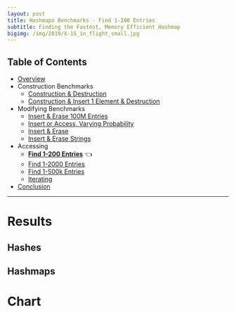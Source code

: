 ```yaml
---
layout: post
title: Hashmaps Benchmarks - Find 1-200 Entries
subtitle: Finding the Fastest, Memory Efficient Hashmap
bigimg: /img/2019/X-15_in_flight_small.jpg
---
```


## Table of Contents

* [Overview](/2019/04/01/hashmap-benchmarks-01-overview/)
* Construction Benchmarks
   * [Construction & Destruction](/2019/04/01/hashmap-benchmarks-02-01-result-CtorDtorEmptyMap/)
   * [Construction & Insert 1 Element & Destruction](/2019/04/01/hashmap-benchmarks-02-02-result-CtorDtorSingleEntryMap/)
* Modifying Benchmarks
   * [Insert & Erase 100M Entries](/2019/04/01/hashmap-benchmarks-03-01-result-InsertHugeInt/)
   * [Insert or Access, Varying Probability](/2019/04/01/hashmap-benchmarks-03-02-result-RandomDistinct2/)
   * [Insert & Erase](/2019/04/01/hashmap-benchmarks-03-03-result-RandomInsertErase/)
   * [Insert & Erase Strings](/2019/04/01/hashmap-benchmarks-03-04-result-RandomInsertEraseStrings/)
* Accessing
   * **[Find 1-200 Entries](/2019/04/01/hashmap-benchmarks-04-01-result-RandomFind_200/)** 👈
   * [Find 1-2000 Entries](/2019/04/01/hashmap-benchmarks-04-02-result-RandomFind_2000/)
   * [Find 1-500k Entries](/2019/04/01/hashmap-benchmarks-04-03-result-RandomFind_500000/)
   * [Iterating](/2019/04/01/hashmap-benchmarks-04-04-result-IterateIntegers/)
* [Conclusion](/2019/04/01/hashmap-benchmarks-05-conclusion/)


----

# Results

## Hashes

## Hashmaps

# Chart


<script src="https://cdn.plot.ly/plotly-latest.min.js"></script>
<div id="id_54e74987" style="height:250em"></div>
<script>
    var colors = Plotly.d3.scale.category10().range();
    var m0y = [ "std::unordered_map", "boost::unordered_map", "eastl::hash_map", "folly::F14NodeMap", "folly::F14ValueMap", "spp::sparse_hash_map", "phmap::<br>parallel_flat_hash_map", "phmap::<br>parallel_node_hash_map", "robin_hood::<br>unordered_flat_map", "tsl::sparse_map", "robin_hood::<br>unordered_node_map", "phmap::flat_hash_map", "absl::flat_hash_map", "absl::node_hash_map", "phmap::node_hash_map", "ska::bytell_hash_map", "tsl::hopscotch_map", "boost::multi_index::<br>hashed_unique", "tsl::robin_map", "<b>emilib1::HashMap</b>"];
    var m1y = [ "std::unordered_map", "boost::unordered_map", "eastl::hash_map", "folly::F14NodeMap", "folly::F14ValueMap", "spp::sparse_hash_map", "phmap::<br>parallel_node_hash_map", "phmap::<br>parallel_flat_hash_map", "robin_hood::<br>unordered_node_map", "robin_hood::<br>unordered_flat_map", "phmap::flat_hash_map", "absl::flat_hash_map", "absl::node_hash_map", "tsl::sparse_map", "phmap::node_hash_map", "ska::bytell_hash_map", "tsl::hopscotch_map", "boost::multi_index::<br>hashed_unique", "emilib1::HashMap", "<b>tsl::robin_map</b>"];
    var m2y = [ "std::unordered_map", "boost::unordered_map", "eastl::hash_map", "folly::F14ValueMap", "folly::F14NodeMap", "spp::sparse_hash_map", "phmap::<br>parallel_flat_hash_map", "phmap::<br>parallel_node_hash_map", "phmap::flat_hash_map", "absl::flat_hash_map", "phmap::node_hash_map", "absl::node_hash_map", "tsl::sparse_map", "ska::bytell_hash_map", "robin_hood::<br>unordered_flat_map", "robin_hood::<br>unordered_node_map", "boost::multi_index::<br>hashed_unique", "tsl::hopscotch_map", "emilib1::HashMap", "<b>tsl::robin_map</b>"];
    var m3y = [ "std::unordered_map", "folly::F14ValueMap", "folly::F14NodeMap", "boost::unordered_map", "eastl::hash_map", "spp::sparse_hash_map", "phmap::<br>parallel_flat_hash_map", "phmap::<br>parallel_node_hash_map", "tsl::sparse_map", "phmap::node_hash_map", "absl::node_hash_map", "absl::flat_hash_map", "phmap::flat_hash_map", "ska::bytell_hash_map", "robin_hood::<br>unordered_node_map", "robin_hood::<br>unordered_flat_map", "boost::multi_index::<br>hashed_unique", "tsl::hopscotch_map", "emilib1::HashMap", "<b>tsl::robin_map</b>"];
    var m4y = [ "spp::sparse_hash_map", "robin_hood::<br>unordered_node_map", "robin_hood::<br>unordered_flat_map", "emilib1::HashMap", "tsl::sparse_map", "tsl::robin_map", "phmap::<br>parallel_flat_hash_map", "phmap::flat_hash_map", "absl::flat_hash_map", "phmap::<br>parallel_node_hash_map", "phmap::node_hash_map", "absl::node_hash_map", "tsl::hopscotch_map", "std::unordered_map", "boost::unordered_map", "eastl::hash_map", "folly::F14NodeMap", "folly::F14ValueMap", "boost::multi_index::<br>hashed_unique", "<b>ska::bytell_hash_map</b>"];
    var measurement_names = [ "0% success, 0x00000000ffffffff", "0% success, 0xffffffff00000000", "25% success, 0x00000000ffffffff", "25% success, 0xffffffff00000000", "50% success, 0x00000000ffffffff", "50% success, 0xffffffff00000000", "75% success, 0x00000000ffffffff", "75% success, 0xffffffff00000000", "100% success, 0x00000000ffffffff", "100% success, 0xffffffff00000000" ];

    var data = [
        { x: [ 1.57525e-08, 1.0776099999999999e-08, 9.717605000000001e-09, 5.988055e-09, 6.059755000000001e-09, 8.80018e-09, 5.46702e-09, 5.23682e-09, 4.703215e-09, 4.16854e-09, 4.665635e-09, 3.694245e-09, 3.628215e-09, 3.751605e-09, 3.74728e-09, 3.2460150000000004e-09, 3.344435e-09, 3.5085100000000003e-09, 2.909805e-09, 2.46405e-09 ],
          y: m0y, name: measurement_names[0] + ' (robin_hood::hash)', type: 'bar', orientation: 'h', yaxis: 'y', marker: { color: colors[0], },
        },
        { x: [ 1.5544600000000003e-08, 1.07269e-08, 9.693330000000002e-09, 5.935580000000001e-09, 5.99056e-09, 8.978805e-09, 5.415535e-09, 5.293095e-09, 4.61866e-09, 4.195985e-09, 4.639655000000001e-09, 3.58393e-09, 3.5660600000000004e-09, 3.7502700000000005e-09, 3.6996150000000006e-09, 3.21719e-09, 3.3445200000000004e-09, 3.45474e-09, 2.8647900000000004e-09, 2.4264300000000003e-09 ],
          y: m0y, name: measurement_names[1] + ' (robin_hood::hash)', type: 'bar', orientation: 'h', yaxis: 'y', marker: { color: colors[1], },
        },
        { x: [ 1.4309900000000002e-08, 1.077785e-08, 9.874715000000001e-09, 7.608145000000001e-09, 7.462230000000001e-09, 8.159805e-09, 5.672220000000001e-09, 5.49352e-09, 4.1177e-09, 3.899795e-09, 4.066715000000001e-09, 3.6495000000000003e-09, 3.5963750000000004e-09, 3.61525e-09, 3.64285e-09, 3.3402200000000003e-09, 3.4867450000000002e-09, 3.518505e-09, 2.942205e-09, 2.5947e-09 ],
          y: m0y, name: measurement_names[2] + ' (robin_hood::hash)', type: 'bar', orientation: 'h', yaxis: 'y', marker: { color: colors[2], },
        },
        { x: [ 1.4812150000000002e-08, 1.07434e-08, 9.920045e-09, 7.3867050000000005e-09, 7.312990000000001e-09, 8.171750000000002e-09, 5.655155e-09, 5.55834e-09, 4.103775000000001e-09, 3.97236e-09, 4.035875e-09, 3.6253050000000002e-09, 3.5997750000000002e-09, 3.624575e-09, 3.580915e-09, 3.6778950000000004e-09, 3.302305e-09, 3.5135750000000002e-09, 2.9587800000000004e-09, 2.552985e-09 ],
          y: m0y, name: measurement_names[3] + ' (robin_hood::hash)', type: 'bar', orientation: 'h', yaxis: 'y', marker: { color: colors[3], },
        },
        { x: [ 1.35161e-08, 1.0429350000000001e-08, 9.85559e-09, 8.973390000000002e-09, 8.77233e-09, 7.158380000000001e-09, 5.6365650000000006e-09, 5.56176e-09, 3.88989e-09, 3.8388650000000005e-09, 3.6565600000000005e-09, 3.84739e-09, 3.79883e-09, 3.76577e-09, 3.768155e-09, 3.589e-09, 3.6864450000000003e-09, 3.49424e-09, 2.99453e-09, 2.801325e-09 ],
          y: m0y, name: measurement_names[4] + ' (robin_hood::hash)', type: 'bar', orientation: 'h', yaxis: 'y', marker: { color: colors[4], },
        },
        { x: [ 1.3693500000000001e-08, 1.039645e-08, 9.828190000000001e-09, 8.933825e-09, 8.7146e-09, 7.215305000000001e-09, 5.787925e-09, 5.703385e-09, 3.8909500000000005e-09, 3.936245e-09, 3.6311950000000005e-09, 3.791575e-09, 3.7908750000000005e-09, 3.7199950000000004e-09, 3.73757e-09, 3.8677849999999996e-09, 3.765420000000001e-09, 3.4927250000000003e-09, 3.0883800000000005e-09, 2.8207700000000004e-09 ],
          y: m0y, name: measurement_names[5] + ' (robin_hood::hash)', type: 'bar', orientation: 'h', yaxis: 'y', marker: { color: colors[5], },
        },
        { x: [ 1.2977250000000001e-08, 1.07862e-08, 9.97345e-09, 1.09125e-08, 1.061355e-08, 7.0221e-09, 5.758140000000001e-09, 5.7021950000000005e-09, 3.733645e-09, 3.7723e-09, 3.6309400000000003e-09, 3.993685e-09, 3.9847e-09, 3.8483650000000005e-09, 3.8521e-09, 3.845995e-09, 3.81311e-09, 3.548995e-09, 2.984065e-09, 2.78922e-09 ],
          y: m0y, name: measurement_names[6] + ' (robin_hood::hash)', type: 'bar', orientation: 'h', yaxis: 'y', marker: { color: colors[6], },
        },
        { x: [ 1.33058e-08, 1.070545e-08, 9.935375e-09, 1.1093650000000001e-08, 1.0877300000000002e-08, 7.26097e-09, 5.993280000000001e-09, 5.840590000000001e-09, 3.910695e-09, 4.00384e-09, 3.781235e-09, 3.945155e-09, 3.96862e-09, 3.829645e-09, 3.842260000000001e-09, 4.042755e-09, 4.304285e-09, 3.50039e-09, 3.1926200000000005e-09, 2.86456e-09 ],
          y: m0y, name: measurement_names[7] + ' (robin_hood::hash)', type: 'bar', orientation: 'h', yaxis: 'y', marker: { color: colors[7], },
        },
        { x: [ 1.26227e-08, 1.07665e-08, 9.909599999999999e-09, 1.3118900000000001e-08, 1.27434e-08, 6.9124e-09, 6.06476e-09, 5.996830000000001e-09, 3.655535e-09, 4.172435000000001e-09, 3.4807250000000003e-09, 4.31642e-09, 4.268345e-09, 4.14813e-09, 4.118020000000001e-09, 4.05983e-09, 3.916485e-09, 3.68379e-09, 3.1509150000000006e-09, 2.9910550000000003e-09 ],
          y: m0y, name: measurement_names[8] + ' (robin_hood::hash)', type: 'bar', orientation: 'h', yaxis: 'y', marker: { color: colors[8], },
        },
        { x: [ 1.28248e-08, 1.07025e-08, 9.901185e-09, 1.2731150000000001e-08, 1.2287599999999999e-08, 7.373455e-09, 6.130755e-09, 5.989010000000001e-09, 3.75387e-09, 4.28732e-09, 3.5558500000000003e-09, 4.3073800000000005e-09, 4.2864550000000006e-09, 4.147065e-09, 4.1159850000000004e-09, 4.2443e-09, 3.95059e-09, 3.6605950000000004e-09, 3.217465e-09, 3.0181e-09 ],
          y: m0y, name: measurement_names[9] + ' (robin_hood::hash)', type: 'bar', orientation: 'h', yaxis: 'y', marker: { color: colors[9], },
            textposition: 'outside',
            text: [ "13.9ns avg<br>0.0MB", "10.7ns avg<br>0.0MB", "9.86ns avg<br>0.0MB", "9.27ns avg<br>0.0MB", "9.08ns avg<br>0.0MB", "7.71ns avg<br>0.0MB", "5.76ns avg<br>0.0MB", "5.64ns avg<br>0.0MB", "4.04ns avg<br>0.0MB", "4.02ns avg<br>0.0MB", "3.91ns avg<br>0.0MB", "3.88ns avg<br>0.0MB", "3.85ns avg<br>0.0MB", "3.82ns avg<br>0.0MB", "3.81ns avg<br>0.0MB", "3.71ns avg<br>0.0MB", "3.69ns avg<br>0.0MB", "3.54ns avg<br>0.0MB", "3.03ns avg<br>0.0MB", "<b>2.73ns avg<br>0.0MB</b>" ],
        },
        { x: [ 1.576165e-08, 1.10161e-08, 9.70536e-09, 6.093965e-09, 6.130420000000001e-09, 9.054430000000001e-09, 5.68633e-09, 5.693345000000001e-09, 5.024290000000001e-09, 5.126005000000001e-09, 3.97984e-09, 4.072225000000001e-09, 4.062295e-09, 4.234015e-09, 3.988105e-09, 3.5389550000000004e-09, 3.3519700000000004e-09, 3.572715e-09, 2.6224650000000004e-09, 2.522435e-09 ],
          y: m1y, name: measurement_names[0] + ' (absl::Hash)', type: 'bar', orientation: 'h', yaxis: 'y2', marker: { color: colors[0], },
        },
        { x: [ 1.5759500000000003e-08, 1.103275e-08, 9.683625e-09, 6.0454800000000005e-09, 6.1584750000000005e-09, 8.983185000000001e-09, 5.6585150000000005e-09, 5.721175e-09, 5.033375e-09, 5.1374399999999996e-09, 3.941215e-09, 4.085345e-09, 4.1248099999999995e-09, 4.30033e-09, 3.93873e-09, 3.498765e-09, 3.25704e-09, 3.56845e-09, 2.7003e-09, 2.5606650000000005e-09 ],
          y: m1y, name: measurement_names[1] + ' (absl::Hash)', type: 'bar', orientation: 'h', yaxis: 'y2', marker: { color: colors[1], },
        },
        { x: [ 1.4320900000000001e-08, 1.097865e-08, 1.0017800000000002e-08, 7.572835000000001e-09, 7.51758e-09, 8.190365e-09, 5.854405000000001e-09, 5.88014e-09, 4.71632e-09, 4.64703e-09, 4.016505e-09, 4.040665e-09, 3.98962e-09, 4.175075e-09, 4.042125e-09, 3.6648850000000002e-09, 3.647845e-09, 3.55802e-09, 2.8216600000000004e-09, 2.59074e-09 ],
          y: m1y, name: measurement_names[2] + ' (absl::Hash)', type: 'bar', orientation: 'h', yaxis: 'y2', marker: { color: colors[2], },
        },
        { x: [ 1.4165050000000001e-08, 1.0961450000000001e-08, 1.0014400000000001e-08, 7.503970000000001e-09, 7.36909e-09, 8.349250000000001e-09, 5.965925e-09, 5.961180000000001e-09, 4.7327600000000005e-09, 4.616955e-09, 4.05749e-09, 4.06679e-09, 4.017875000000001e-09, 4.453484999999999e-09, 3.98599e-09, 3.685445e-09, 3.671765e-09, 3.566835e-09, 2.810035e-09, 2.65914e-09 ],
          y: m1y, name: measurement_names[3] + ' (absl::Hash)', type: 'bar', orientation: 'h', yaxis: 'y2', marker: { color: colors[3], },
        },
        { x: [ 1.364805e-08, 1.09379e-08, 1.01203e-08, 9.227125e-09, 9.080035e-09, 7.17557e-09, 5.9497100000000005e-09, 6.012845e-09, 4.495555000000001e-09, 4.2028000000000004e-09, 4.14397e-09, 4.1453000000000006e-09, 4.171835e-09, 3.995995e-09, 4.154765000000001e-09, 3.86214e-09, 3.528435e-09, 3.6380500000000003e-09, 2.98221e-09, 2.6526650000000006e-09 ],
          y: m1y, name: measurement_names[4] + ' (absl::Hash)', type: 'bar', orientation: 'h', yaxis: 'y2', marker: { color: colors[4], },
        },
        { x: [ 1.37369e-08, 1.09193e-08, 1.01107e-08, 9.25167e-09, 9.040340000000001e-09, 7.48378e-09, 5.9942150000000005e-09, 6.1000300000000005e-09, 4.4939850000000006e-09, 4.210970000000001e-09, 4.2868700000000005e-09, 4.1878900000000005e-09, 4.224645000000001e-09, 4.261695e-09, 4.16648e-09, 3.93671e-09, 3.8886200000000006e-09, 3.6314750000000004e-09, 3.04839e-09, 2.7395750000000002e-09 ],
          y: m1y, name: measurement_names[5] + ' (absl::Hash)', type: 'bar', orientation: 'h', yaxis: 'y2', marker: { color: colors[5], },
        },
        { x: [ 1.403125e-08, 1.074615e-08, 1.009575e-08, 1.1196650000000002e-08, 1.09381e-08, 7.14203e-09, 5.99608e-09, 6.145705e-09, 4.376045e-09, 4.273225e-09, 4.3079950000000005e-09, 4.31196e-09, 4.37429e-09, 4.031445000000001e-09, 4.2656299999999995e-09, 4.1100950000000006e-09, 4.23907e-09, 3.66418e-09, 3.10034e-09, 2.73311e-09 ],
          y: m1y, name: measurement_names[6] + ' (absl::Hash)', type: 'bar', orientation: 'h', yaxis: 'y2', marker: { color: colors[6], },
        },
        { x: [ 1.4095250000000002e-08, 1.074465e-08, 1.00957e-08, 1.12327e-08, 1.0997400000000001e-08, 7.071710000000001e-09, 6.061915000000001e-09, 6.192195000000001e-09, 4.31509e-09, 4.1628000000000006e-09, 4.3451150000000005e-09, 4.276405e-09, 4.30986e-09, 4.1703950000000005e-09, 4.21708e-09, 4.129265e-09, 4.8517750000000004e-09, 3.6387750000000006e-09, 3.138065e-09, 2.8072e-09 ],
          y: m1y, name: measurement_names[7] + ' (absl::Hash)', type: 'bar', orientation: 'h', yaxis: 'y2', marker: { color: colors[7], },
        },
        { x: [ 1.271305e-08, 1.0829150000000002e-08, 1.0166050000000001e-08, 1.3192350000000002e-08, 1.276295e-08, 7.82274e-09, 7.0411699999999996e-09, 6.448555e-09, 4.1416850000000005e-09, 4.03437e-09, 4.65389e-09, 4.617345e-09, 4.4283050000000005e-09, 4.168055000000001e-09, 4.49606e-09, 4.367920000000001e-09, 3.993365e-09, 3.872515e-09, 3.31224e-09, 2.853205e-09 ],
          y: m1y, name: measurement_names[8] + ' (absl::Hash)', type: 'bar', orientation: 'h', yaxis: 'y2', marker: { color: colors[8], },
        },
        { x: [ 1.2683000000000002e-08, 1.0824250000000002e-08, 1.0163700000000001e-08, 1.30875e-08, 1.2734700000000002e-08, 7.990640000000001e-09, 7.060615000000001e-09, 6.379935000000001e-09, 4.1724400000000005e-09, 4.064735e-09, 4.6843700000000004e-09, 4.60168e-09, 4.434445e-09, 4.31676e-09, 4.477915e-09, 4.46123e-09, 4.3899550000000005e-09, 3.9024400000000004e-09, 3.3312300000000007e-09, 2.8923950000000005e-09 ],
          y: m1y, name: measurement_names[9] + ' (absl::Hash)', type: 'bar', orientation: 'h', yaxis: 'y2', marker: { color: colors[9], },
            textposition: 'outside',
            text: [ "14.1ns avg<br>0.0MB", "10.9ns avg<br>0.0MB", "10.0ns avg<br>0.0MB", "9.44ns avg<br>0.0MB", "9.27ns avg<br>0.0MB", "7.93ns avg<br>0.0MB", "6.13ns avg<br>0.0MB", "6.05ns avg<br>0.0MB", "4.55ns avg<br>0.0MB", "4.45ns avg<br>0.0MB", "4.24ns avg<br>0.0MB", "4.24ns avg<br>0.0MB", "4.21ns avg<br>0.0MB", "4.21ns avg<br>0.0MB", "4.17ns avg<br>0.0MB", "3.93ns avg<br>0.0MB", "3.88ns avg<br>0.0MB", "3.66ns avg<br>0.0MB", "2.99ns avg<br>0.0MB", "<b>2.70ns avg<br>0.0MB</b>" ],
        },
        { x: [ 1.9417e-08, 1.1494650000000002e-08, 1.0255550000000001e-08, 6.844315e-09, 6.822420000000001e-09, 1.0048200000000001e-08, 8.125185000000001e-09, 7.661005e-09, 5.575315e-09, 5.515065e-09, 5.763185e-09, 5.713785e-09, 5.5185900000000005e-09, 4.718685e-09, 5.755975000000001e-09, 5.65265e-09, 4.7938050000000005e-09, 4.738795e-09, 3.731245000000001e-09, 3.83332e-09 ],
          y: m2y, name: measurement_names[0] + ' (folly::hasher)', type: 'bar', orientation: 'h', yaxis: 'y3', marker: { color: colors[0], },
        },
        { x: [ 1.897925e-08, 1.147105e-08, 1.02514e-08, 6.9300900000000004e-09, 6.9112150000000005e-09, 9.882840000000002e-09, 8.39696e-09, 7.762125e-09, 5.532560000000001e-09, 5.50447e-09, 5.7104600000000006e-09, 5.67686e-09, 5.629555e-09, 4.79519e-09, 5.826225e-09, 5.70299e-09, 4.789965000000001e-09, 4.788995000000001e-09, 3.766695e-09, 3.832395e-09 ],
          y: m2y, name: measurement_names[1] + ' (folly::hasher)', type: 'bar', orientation: 'h', yaxis: 'y3', marker: { color: colors[1], },
        },
        { x: [ 1.8313e-08, 1.1452100000000001e-08, 1.051115e-08, 8.371765000000002e-09, 8.316805e-09, 8.807725e-09, 7.95834e-09, 7.93459e-09, 5.737575e-09, 5.6615250000000005e-09, 5.795455e-09, 5.60591e-09, 5.3260250000000005e-09, 4.955155e-09, 5.210185e-09, 5.20207e-09, 4.863265e-09, 4.6678850000000006e-09, 3.89045e-09, 3.919640000000001e-09 ],
          y: m2y, name: measurement_names[2] + ' (folly::hasher)', type: 'bar', orientation: 'h', yaxis: 'y3', marker: { color: colors[2], },
        },
        { x: [ 1.78995e-08, 1.1494900000000003e-08, 1.0507400000000001e-08, 8.191415e-09, 8.118175e-09, 8.816815000000001e-09, 8.076445000000002e-09, 7.979935e-09, 5.711065e-09, 5.65012e-09, 5.78089e-09, 5.60212e-09, 5.5017100000000004e-09, 4.958935e-09, 5.2970400000000006e-09, 5.18132e-09, 4.9098750000000005e-09, 4.873425e-09, 3.868755000000001e-09, 3.974555e-09 ],
          y: m2y, name: measurement_names[3] + ' (folly::hasher)', type: 'bar', orientation: 'h', yaxis: 'y3', marker: { color: colors[3], },
        },
        { x: [ 1.76105e-08, 1.142105e-08, 1.0273e-08, 1.0024750000000002e-08, 9.998990000000001e-09, 8.559655000000001e-09, 8.269140000000001e-09, 8.148545e-09, 5.8607200000000004e-09, 5.863e-09, 5.905930000000001e-09, 5.71144e-09, 5.481215e-09, 5.307765000000001e-09, 5.108445e-09, 4.954535e-09, 4.93468e-09, 4.7882050000000004e-09, 4.101455000000001e-09, 4.02666e-09 ],
          y: m2y, name: measurement_names[4] + ' (folly::hasher)', type: 'bar', orientation: 'h', yaxis: 'y3', marker: { color: colors[4], },
        },
        { x: [ 1.7612450000000004e-08, 1.1481450000000002e-08, 1.029455e-08, 9.830230000000002e-09, 9.833345e-09, 8.463294999999999e-09, 8.25529e-09, 8.166190000000001e-09, 5.9346700000000006e-09, 5.947650000000001e-09, 5.948805000000001e-09, 5.795935e-09, 5.4095e-09, 5.3202349999999995e-09, 5.167700000000001e-09, 5.009530000000001e-09, 5.01005e-09, 4.754795000000001e-09, 4.02812e-09, 4.0300500000000006e-09 ],
          y: m2y, name: measurement_names[5] + ' (folly::hasher)', type: 'bar', orientation: 'h', yaxis: 'y3', marker: { color: colors[5], },
        },
        { x: [ 1.634085e-08, 1.1397049999999999e-08, 1.05655e-08, 1.188895e-08, 1.18695e-08, 8.17908e-09, 8.451120000000001e-09, 8.127255e-09, 6.044985000000001e-09, 6.041090000000001e-09, 5.839165e-09, 5.833045e-09, 5.428785e-09, 5.80333e-09, 4.917230000000001e-09, 4.844495000000001e-09, 5.020330000000001e-09, 4.95997e-09, 4.30048e-09, 4.027075e-09 ],
          y: m2y, name: measurement_names[6] + ' (folly::hasher)', type: 'bar', orientation: 'h', yaxis: 'y3', marker: { color: colors[6], },
        },
        { x: [ 1.6653350000000003e-08, 1.145025e-08, 1.05903e-08, 1.2104100000000001e-08, 1.214095e-08, 8.285505e-09, 8.505165e-09, 8.22476e-09, 6.08631e-09, 6.1037850000000005e-09, 5.873135000000001e-09, 5.88222e-09, 5.55066e-09, 5.493170000000001e-09, 5.0988150000000005e-09, 5.023155e-09, 5.0449450000000005e-09, 4.913940000000001e-09, 4.34583e-09, 4.088205000000001e-09 ],
          y: m2y, name: measurement_names[7] + ' (folly::hasher)', type: 'bar', orientation: 'h', yaxis: 'y3', marker: { color: colors[7], },
        },
        { x: [ 1.567195e-08, 1.13638e-08, 1.0645e-08, 1.4372550000000001e-08, 1.4390300000000001e-08, 8.665985000000001e-09, 8.645215000000001e-09, 8.380635e-09, 6.41142e-09, 6.4119350000000006e-09, 6.2210950000000004e-09, 6.185080000000001e-09, 5.957730000000001e-09, 5.926575000000001e-09, 4.92042e-09, 4.848595000000001e-09, 5.199255000000001e-09, 5.510555000000001e-09, 4.611515e-09, 4.13278e-09 ],
          y: m2y, name: measurement_names[8] + ' (folly::hasher)', type: 'bar', orientation: 'h', yaxis: 'y3', marker: { color: colors[8], },
        },
        { x: [ 1.59698e-08, 1.142915e-08, 1.0666800000000001e-08, 1.400305e-08, 1.399695e-08, 8.619365e-09, 8.651445e-09, 8.34081e-09, 6.479565000000001e-09, 6.451775e-09, 6.131460000000001e-09, 6.1967500000000005e-09, 5.72732e-09, 5.8388350000000005e-09, 5.1399650000000005e-09, 5.057975e-09, 5.2331200000000015e-09, 5.232425e-09, 4.581825e-09, 4.189645000000001e-09 ],
          y: m2y, name: measurement_names[9] + ' (folly::hasher)', type: 'bar', orientation: 'h', yaxis: 'y3', marker: { color: colors[9], },
            textposition: 'outside',
            text: [ "17.4ns avg<br>0.0MB", "11.4ns avg<br>0.0MB", "10.5ns avg<br>0.0MB", "10.3ns avg<br>0.0MB", "10.2ns avg<br>0.0MB", "8.83ns avg<br>0.0MB", "8.33ns avg<br>0.0MB", "8.07ns avg<br>0.0MB", "5.94ns avg<br>0.0MB", "5.92ns avg<br>0.0MB", "5.90ns avg<br>0.0MB", "5.82ns avg<br>0.0MB", "5.55ns avg<br>0.0MB", "5.31ns avg<br>0.0MB", "5.24ns avg<br>0.0MB", "5.15ns avg<br>0.0MB", "4.98ns avg<br>0.0MB", "4.92ns avg<br>0.0MB", "4.12ns avg<br>0.0MB", "<b>4.01ns avg<br>0.0MB</b>" ],
        },
        { x: [ 1.9071e-08, 1.0194600000000001e-08, 1.018315e-08, 1.329285e-08, 1.2021900000000001e-08, 1.226175e-08, 1.0098650000000001e-08, 1.00398e-08, 7.882370000000001e-09, 7.693435000000001e-09, 7.667855e-09, 7.630995e-09, 7.5096e-09, 6.467005e-09, 7.810830000000002e-09, 7.92865e-09, 6.8871550000000005e-09, 6.401645000000001e-09, 5.962365e-09, 5.7545e-09 ],
          y: m3y, name: measurement_names[0] + ' (FNV1a)', type: 'bar', orientation: 'h', yaxis: 'y4', marker: { color: colors[0], },
        },
        { x: [ 1.8492200000000002e-08, 1.0232750000000001e-08, 1.0221400000000001e-08, 1.3211550000000002e-08, 1.20098e-08, 1.245635e-08, 1.05088e-08, 1.0414000000000001e-08, 8.2457e-09, 7.69199e-09, 7.721070000000001e-09, 7.642005000000001e-09, 7.618940000000001e-09, 6.804135000000001e-09, 7.815425e-09, 7.915865e-09, 6.854565e-09, 6.46911e-09, 6.1748850000000004e-09, 5.8575650000000005e-09 ],
          y: m3y, name: measurement_names[1] + ' (FNV1a)', type: 'bar', orientation: 'h', yaxis: 'y4', marker: { color: colors[1], },
        },
        { x: [ 1.8570150000000002e-08, 1.1628650000000002e-08, 1.156525e-08, 1.30349e-08, 1.22906e-08, 1.152065e-08, 1.04783e-08, 1.0478899999999999e-08, 8.161855e-09, 7.70269e-09, 7.712635e-09, 7.628365000000001e-09, 7.552409999999999e-09, 6.897375000000001e-09, 7.2313e-09, 7.24755e-09, 6.938885e-09, 6.768670000000001e-09, 6.202485000000001e-09, 5.87881e-09 ],
          y: m3y, name: measurement_names[2] + ' (FNV1a)', type: 'bar', orientation: 'h', yaxis: 'y4', marker: { color: colors[2], },
        },
        { x: [ 1.765395e-08, 1.16724e-08, 1.157355e-08, 1.3016500000000001e-08, 1.2274500000000002e-08, 1.159735e-08, 1.0614e-08, 1.05612e-08, 8.190444999999999e-09, 7.833565e-09, 7.839735000000001e-09, 7.834825e-09, 7.706045e-09, 6.7834e-09, 7.093775e-09, 7.08752e-09, 6.9269450000000004e-09, 6.756265e-09, 6.2549e-09, 5.905735e-09 ],
          y: m3y, name: measurement_names[3] + ' (FNV1a)', type: 'bar', orientation: 'h', yaxis: 'y4', marker: { color: colors[3], },
        },
        { x: [ 1.75928e-08, 1.3551750000000001e-08, 1.3336550000000001e-08, 1.3112500000000002e-08, 1.2323100000000001e-08, 1.0887750000000001e-08, 1.076755e-08, 1.05855e-08, 7.850530000000001e-09, 7.934750000000001e-09, 7.868455e-09, 7.82395e-09, 7.80962e-09, 7.13908e-09, 7.058695e-09, 7.01474e-09, 7.043605e-09, 6.744105000000001e-09, 6.29921e-09, 5.8927050000000005e-09 ],
          y: m3y, name: measurement_names[4] + ' (FNV1a)', type: 'bar', orientation: 'h', yaxis: 'y4', marker: { color: colors[4], },
        },
        { x: [ 1.71947e-08, 1.3579500000000001e-08, 1.3385350000000001e-08, 1.3264e-08, 1.23058e-08, 1.108985e-08, 1.08952e-08, 1.0655600000000001e-08, 8.00781e-09, 7.920655000000001e-09, 7.879495e-09, 7.87822e-09, 7.835695e-09, 7.2830050000000005e-09, 7.346845000000001e-09, 7.30888e-09, 7.1377550000000004e-09, 6.721440000000001e-09, 6.34883e-09, 5.966435000000001e-09 ],
          y: m3y, name: measurement_names[5] + ' (FNV1a)', type: 'bar', orientation: 'h', yaxis: 'y4', marker: { color: colors[5], },
        },
        { x: [ 1.63406e-08, 1.56413e-08, 1.547965e-08, 1.307575e-08, 1.21642e-08, 1.079375e-08, 1.0968849999999999e-08, 1.086545e-08, 7.72707e-09, 8.092935000000001e-09, 8.084375e-09, 8.034655e-09, 7.95694e-09, 7.712450000000001e-09, 6.94111e-09, 6.862995e-09, 7.1060350000000005e-09, 6.746115e-09, 6.335155e-09, 5.915825e-09 ],
          y: m3y, name: measurement_names[6] + ' (FNV1a)', type: 'bar', orientation: 'h', yaxis: 'y4', marker: { color: colors[6], },
        },
        { x: [ 1.62202e-08, 1.574815e-08, 1.5560150000000003e-08, 1.3206550000000001e-08, 1.2158600000000001e-08, 1.0906200000000001e-08, 1.110135e-08, 1.100315e-08, 7.972415e-09, 8.093030000000001e-09, 8.088865e-09, 8.065555000000001e-09, 7.969865000000001e-09, 7.349060000000001e-09, 6.9875650000000006e-09, 6.90406e-09, 7.191725000000001e-09, 6.987615000000001e-09, 6.5005300000000005e-09, 6.089200000000001e-09 ],
          y: m3y, name: measurement_names[7] + ' (FNV1a)', type: 'bar', orientation: 'h', yaxis: 'y4', marker: { color: colors[7], },
        },
        { x: [ 1.56902e-08, 1.74609e-08, 1.7270000000000002e-08, 1.3049600000000001e-08, 1.2220400000000001e-08, 1.1474500000000001e-08, 1.2230000000000001e-08, 1.1064800000000001e-08, 8.32105e-09, 8.46936e-09, 8.448845e-09, 8.283365e-09, 8.31624e-09, 7.990355e-09, 6.94312e-09, 6.853500000000001e-09, 7.378325e-09, 7.096450000000001e-09, 6.58873e-09, 6.069105e-09 ],
          y: m3y, name: measurement_names[8] + ' (FNV1a)', type: 'bar', orientation: 'h', yaxis: 'y4', marker: { color: colors[8], },
        },
        { x: [ 1.558455e-08, 1.7446300000000003e-08, 1.725335e-08, 1.3203650000000001e-08, 1.22413e-08, 1.1378000000000001e-08, 1.2268500000000002e-08, 1.11514e-08, 7.989670000000001e-09, 8.516990000000001e-09, 8.449945e-09, 8.332030000000001e-09, 8.243349999999999e-09, 7.817135e-09, 6.928430000000001e-09, 6.839875e-09, 7.398850000000001e-09, 7.020700000000001e-09, 6.6368400000000004e-09, 6.14777e-09 ],
          y: m3y, name: measurement_names[9] + ' (FNV1a)', type: 'bar', orientation: 'h', yaxis: 'y4', marker: { color: colors[9], },
            textposition: 'outside',
            text: [ "17.2ns avg<br>0.0MB", "13.7ns avg<br>0.0MB", "13.6ns avg<br>0.0MB", "13.1ns avg<br>0.0MB", "12.2ns avg<br>0.0MB", "11.4ns avg<br>0.0MB", "11.0ns avg<br>0.0MB", "10.7ns avg<br>0.0MB", "8.03ns avg<br>0.0MB", "7.99ns avg<br>0.0MB", "7.98ns avg<br>0.0MB", "7.92ns avg<br>0.0MB", "7.85ns avg<br>0.0MB", "7.22ns avg<br>0.0MB", "7.22ns avg<br>0.0MB", "7.20ns avg<br>0.0MB", "7.09ns avg<br>0.0MB", "6.77ns avg<br>0.0MB", "6.33ns avg<br>0.0MB", "<b>5.95ns avg<br>0.0MB</b>" ],
        },
        { x: [ 0, 0, 0, 0, 4.175510000000001e-09, 2.546975e-09, 4.793620000000001e-09, 3.37136e-09, 3.2374750000000003e-09, 4.700035e-09, 3.4628850000000007e-09, 3.4218750000000002e-09, 3.12597e-09, 1.4594000000000002e-08, 1.0521900000000001e-08, 9.33298e-09, 5.24818e-09, 5.2889050000000006e-09, 3.10817e-09, 2.619385e-09 ],
          y: m4y, name: measurement_names[0] + ' (Identity)', type: 'bar', orientation: 'h', yaxis: 'y5', marker: { color: colors[0], },
        },
        { x: [ 0, 0, 0, 0, 1.8246700000000002e-07, 1.722815e-07, 1.5318300000000003e-07, 1.4479500000000002e-07, 1.4431350000000002e-07, 1.2785750000000002e-07, 1.2750450000000002e-07, 1.2711350000000002e-07, 9.431265e-08, 1.4690700000000001e-08, 1.06489e-08, 9.36002e-09, 5.291275e-09, 5.331470000000001e-09, 3.12881e-09, 2.8753200000000004e-09 ],
          y: m4y, name: measurement_names[1] + ' (Identity)', type: 'bar', orientation: 'h', yaxis: 'y5', marker: { color: colors[1], },
        },
        { x: [ 0, 0, 0, 0, 3.68903e-09, 2.43274e-09, 5.000945e-09, 3.2581800000000004e-09, 3.2928150000000003e-09, 4.756495e-09, 3.2318000000000004e-09, 3.36205e-09, 3.20171e-09, 1.4069750000000001e-08, 1.031835e-08, 9.446325000000002e-09, 6.6181650000000006e-09, 6.676995000000001e-09, 3.20928e-09, 3.0955000000000003e-09 ],
          y: m4y, name: measurement_names[2] + ' (Identity)', type: 'bar', orientation: 'h', yaxis: 'y5', marker: { color: colors[2], },
        },
        { x: [ 0, 0, 0, 0, 1.6170600000000003e-07, 1.4853550000000001e-07, 1.374865e-07, 1.292645e-07, 1.28788e-07, 1.299455e-07, 1.147925e-07, 1.1702950000000001e-07, 8.395435000000001e-08, 1.4062650000000001e-08, 1.04082e-08, 9.429665000000001e-09, 6.6752550000000004e-09, 6.7671900000000005e-09, 3.2197800000000002e-09, 2.864305e-09 ],
          y: m4y, name: measurement_names[3] + ' (Identity)', type: 'bar', orientation: 'h', yaxis: 'y5', marker: { color: colors[3], },
        },
        { x: [ 0, 0, 0, 0, 3.675265e-09, 2.48174e-09, 5.014375000000001e-09, 3.3604550000000003e-09, 3.3302650000000004e-09, 4.925930000000001e-09, 3.27895e-09, 3.3419600000000003e-09, 3.7314e-09, 1.3604450000000002e-08, 1.0307450000000002e-08, 9.45064e-09, 8.39955e-09, 8.249725e-09, 3.3828000000000004e-09, 3.260125e-09 ],
          y: m4y, name: measurement_names[4] + ' (Identity)', type: 'bar', orientation: 'h', yaxis: 'y5', marker: { color: colors[4], },
        },
        { x: [ 0, 0, 0, 0, 1.380695e-07, 1.263535e-07, 1.2029050000000001e-07, 1.1279950000000002e-07, 1.115735e-07, 1.0677950000000001e-07, 1.03112e-07, 1.0186300000000002e-07, 7.394395000000001e-08, 1.3249450000000001e-08, 1.03533e-08, 9.448235000000002e-09, 8.37553e-09, 8.265265e-09, 3.4049500000000003e-09, 3.3365750000000005e-09 ],
          y: m4y, name: measurement_names[5] + ' (Identity)', type: 'bar', orientation: 'h', yaxis: 'y5', marker: { color: colors[5], },
        },
        { x: [ 0, 0, 0, 0, 3.514505e-09, 2.3927950000000003e-09, 5.123510000000001e-09, 3.44618e-09, 3.4421200000000005e-09, 4.9871800000000006e-09, 3.388335e-09, 3.3802600000000005e-09, 3.6608850000000002e-09, 1.3588600000000002e-08, 1.052855e-08, 9.32114e-09, 1.0444750000000002e-08, 1.0213750000000001e-08, 3.33674e-09, 3.43894e-09 ],
          y: m4y, name: measurement_names[6] + ' (Identity)', type: 'bar', orientation: 'h', yaxis: 'y5', marker: { color: colors[6], },
        },
        { x: [ 0, 0, 0, 0, 1.1878200000000001e-07, 1.0537750000000002e-07, 1.03534e-07, 9.553030000000001e-08, 9.525755e-08, 9.262450000000001e-08, 9.0012e-08, 9.057455000000001e-08, 6.155670000000001e-08, 1.3401450000000002e-08, 1.0594650000000001e-08, 9.334920000000002e-09, 1.0631750000000002e-08, 1.033955e-08, 3.39179e-09, 3.44994e-09 ],
          y: m4y, name: measurement_names[7] + ' (Identity)', type: 'bar', orientation: 'h', yaxis: 'y5', marker: { color: colors[7], },
        },
        { x: [ 0, 0, 0, 0, 3.6925650000000003e-09, 2.416005e-09, 5.36898e-09, 3.74072e-09, 3.7242750000000004e-09, 5.1543150000000005e-09, 3.6952400000000006e-09, 3.57121e-09, 3.6658700000000003e-09, 1.276275e-08, 1.0516450000000001e-08, 9.38529e-09, 1.2130450000000001e-08, 1.1887900000000002e-08, 3.3880400000000006e-09, 3.556885e-09 ],
          y: m4y, name: measurement_names[8] + ' (Identity)', type: 'bar', orientation: 'h', yaxis: 'y5', marker: { color: colors[8], },
        },
        { x: [ 0, 0, 0, 0, 9.767495000000001e-08, 8.445445000000001e-08, 8.678085e-08, 7.77811e-08, 7.750445000000001e-08, 7.90494e-08, 7.798435e-08, 7.646965000000001e-08, 5.058485e-08, 1.2391200000000002e-08, 1.054125e-08, 9.39817e-09, 1.198215e-08, 1.173325e-08, 3.387495e-09, 3.642515e-09 ],
          y: m4y, name: measurement_names[9] + ' (Identity)', type: 'bar', orientation: 'h', yaxis: 'y5', marker: { color: colors[9], },
            textposition: 'outside',
            text: [ "timeout", "timeout", "timeout", "timeout", "71.7ns avg<br>0.0MB", "64.9ns avg<br>0.0MB", "62.7ns avg<br>0.0MB", "57.7ns avg<br>0.0MB", "57.4ns avg<br>0.0MB", "56.1ns avg<br>0.0MB", "53.0ns avg<br>0.0MB", "53.0ns avg<br>0.0MB", "38.2ns avg<br>0.0MB", "13.6ns avg<br>0.0MB", "10.5ns avg<br>0.0MB", "9.39ns avg<br>0.0MB", "8.58ns avg<br>0.0MB", "8.48ns avg<br>0.0MB", "3.30ns avg<br>0.0MB", "<b>3.21ns avg<br>0.0MB</b>" ],
        },
    ];

    var layout = {
        // title: { text: 'RandomFind_200'},
        grid: {
            ygap: 0.1,
            subplots: [
            ['xy'],
            ['xy2'],
            ['xy3'],
            ['xy4'],
            ['xy5'],
        ] },

        barmode: 'stack',
        yaxis: { title: 'robin_hood::hash', automargin: true, },
        yaxis2: { title: 'absl::Hash', automargin: true, },
        yaxis3: { title: 'folly::hasher', automargin: true, },
        yaxis4: { title: 'FNV1a', automargin: true, },
        yaxis5: { title: 'Identity', automargin: true, },
        xaxis: { automargin: true, },
        legend: { traceorder: 'normal' },
        margin: { pad: 0, l:0, r:0, t:0, b:0, },
        showlegend:false,
    };

    Plotly.newPlot('id_54e74987', data, layout);
</script>